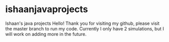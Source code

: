 # ishaanjavaprojects
Ishaan's java projects
Hello! Thank you for visiting my github, please visit the master branch to run my code. Currently I only have 2 simulations, but I will work on adding more in the future.

